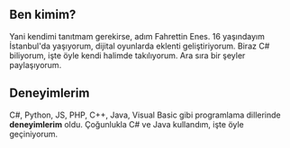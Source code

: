 ## Ben kimim?
Yani kendimi tanıtmam gerekirse, adım Fahrettin Enes. 16 yaşındayım İstanbul'da yaşıyorum, dijital oyunlarda eklenti geliştiriyorum. Biraz C# biliyorum, işte öyle kendi halimde takılıyorum. Ara sıra bir şeyler paylaşıyorum. 

## Deneyimlerim
C#, Python, JS, PHP, C++, Java, Visual Basic gibi programlama dillerinde **deneyimlerim** oldu. Çoğunlukla C# ve Java kullandım, işte öyle geçiniyorum.
